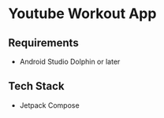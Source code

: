 # Youtube Workout App

## Requirements
- Android Studio Dolphin or later

## Tech Stack
- Jetpack Compose
